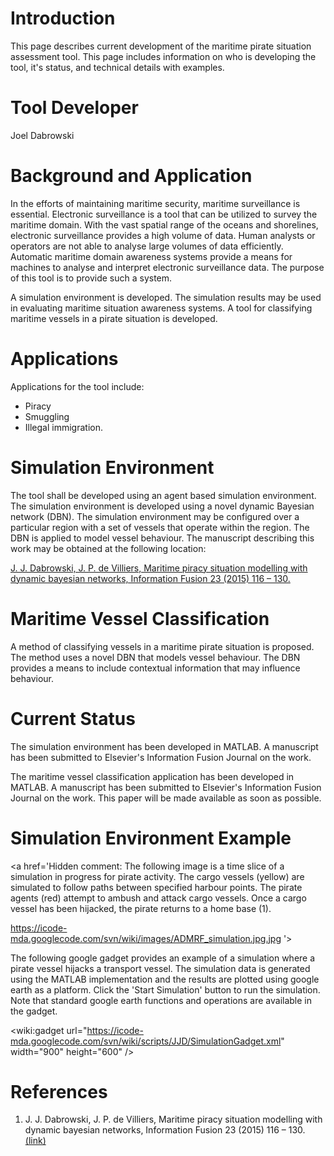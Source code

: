 # Introduction #

This page describes current development of the maritime pirate situation assessment tool. This page includes information on who is developing the tool, it's status, and technical details with examples.

# Tool Developer #

Joel Dabrowski

# Background and Application #

In the efforts of maintaining maritime security, maritime surveillance is essential. Electronic surveillance is a tool that can be utilized to  survey  the  maritime  domain.  With  the  vast  spatial  range  of  the  oceans  and  shorelines,  electronic surveillance provides a high volume of data. Human analysts or operators are not able to analyse large volumes of data efficiently. Automatic maritime domain awareness systems provide a means for machines to analyse and interpret electronic surveillance data. The purpose of this tool is to provide such a system.

A simulation environment is developed. The simulation results may be used in evaluating maritime situation awareness systems. A tool for classifying maritime vessels in a pirate situation is developed.

# Applications #

Applications for the tool include:
  * Piracy
  * Smuggling
  * Illegal immigration.

# Simulation Environment #

The tool shall be developed using an agent based simulation environment. The simulation environment is developed using a novel dynamic Bayesian network (DBN). The simulation environment may be configured over a particular region with a set of vessels that operate within the region. The DBN is applied to model vessel behaviour. The manuscript describing this work may be obtained at the following location:

[J. J. Dabrowski, J. P. de Villiers, Maritime piracy situation modelling with dynamic bayesian networks, Information Fusion 23 (2015) 116 – 130.](http://www.sciencedirect.com/science/article/pii/S1566253514000840)

# Maritime Vessel Classification #

A method of classifying vessels in a maritime pirate situation is proposed. The method uses a novel DBN that models vessel behaviour. The DBN provides a means to include contextual information that may influence behaviour.

# Current Status #

The simulation environment has been developed in MATLAB. A manuscript has been submitted to Elsevier's Information Fusion Journal on the work.

The maritime vessel classification application has been developed in MATLAB. A manuscript has been submitted to Elsevier's Information Fusion Journal on the work. This paper will be made available as soon as possible.


# Simulation Environment Example #

<a href='Hidden comment: 
The following image is a time slice of a simulation in progress for pirate activity. The cargo vessels (yellow) are simulated to follow paths between specified harbour points. The pirate agents (red) attempt to ambush and attack cargo vessels. Once a cargo vessel has been hijacked, the pirate returns to a home base (1).

https://icode-mda.googlecode.com/svn/wiki/images/ADMRF_simulation.jpg.jpg
'></a>

The following google gadget provides an example of a simulation where a pirate vessel hijacks a transport vessel. The simulation data is generated using the MATLAB implementation and the results are plotted using google earth as a platform. Click the 'Start Simulation' button to run the simulation. Note that standard google earth functions and operations are available in the gadget.

&lt;wiki:gadget url="https://icode-mda.googlecode.com/svn/wiki/scripts/JJD/SimulationGadget.xml" width="900" height="600" /&gt;


# References #

  1. J. J. Dabrowski, J. P. de Villiers, Maritime piracy situation modelling with dynamic bayesian networks, Information Fusion 23 (2015) 116 – 130. [(link)](http://www.sciencedirect.com/science/article/pii/S1566253514000840)
<a href='Hidden comment: 
[https://icode-mda.googlecode.com/svn/wiki/scripts/JJD/Dab13MaritimePreprint.pdf (link to an old preprint)]
'></a>